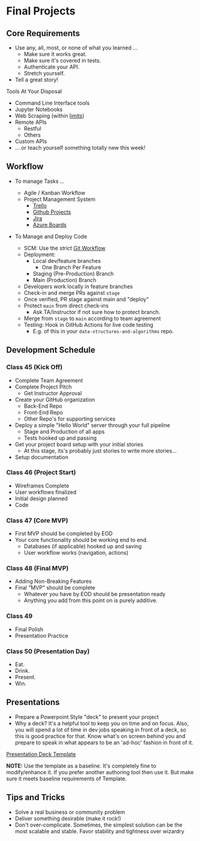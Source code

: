 # Final Projects

## Core Requirements

- Use any, all, most, or none of what you learned ...
  - Make sure it works great.
  - Make sure it's covered in tests.
  - Authenticate your API.
  - Stretch yourself.
- Tell a great story!

Tools At Your Disposal

- Command Line Interface tools
- Jupyter Notebooks
- Web Scraping (within [limits](https://www.scrapehero.com/how-to-prevent-getting-blacklisted-while-scraping/))
- Remote APIs
  - Restful
  - Others
- Custom APIs
- ... or teach yourself something totally new this week!

## Workflow

- To manage Tasks ...
  - Agile / Kanban Workflow
  - Project Management System
    - [Trello](https://trello.com/b/2GAur1IN/open-shelf-a-book-wiki?menu=filter&filter=label:Lab%2014)
    - [Github Projects](https://help.github.com/articles/about-project-boards/)
    - [Jira](https://www.atlassian.com/software/jira)
    - [Azure Boards](https://azure.microsoft.com/en-us/services/devops/boards/)

- To Manage and Deploy Code
  - SCM: Use the strict [Git Workflow](https://www.atlassian.com/git/tutorials/comparing-workflows/gitflow-workflow)
  - Deployment:
    - Local dev/feature branches
      - One Branch Per Feature
    - Staging (Pre-Production) Branch
    - Main (Production) Branch
  - Developers work locally in feature branches
  - Check-in and merge PRs against `stage`
  - Once verified, PR stage against main and "deploy"
  - Protect `main` from direct check-ins
    - Ask TA/Instructor if not sure how to protect branch.
  - Merge from `stage` to `main` according to team agreement
  - Testing: Hook in GitHub Actions for live code testing
    - E.g. of this in your `data-structures-and-algorithms` repo.

## Development Schedule

### Class 45 (Kick Off)

- Complete Team Agreement
- Complete Project Pitch
  - Get Instructor Approval
- Create your GitHub organization
  - Back-End Repo
  - Front-End Repo
  - Other Repo's for supporting services
- Deploy a simple "Hello World" server through your full pipeline
  - Stage and Production of all apps
  - Tests hooked up and passing
- Get your project board setup with your initial stories
  - At this stage, its's probably just stories to write more stories...
- Setup documentation

### Class 46 (Project Start)

- Wireframes Complete
- User workflows finalized
- Initial design planned
- Code

### Class 47 (Core MVP)

- First MVP should be completed by EOD
- Your core functionality should be working end to end.
  - Databases (if applicable) hooked up and saving
  - User workflow works (navigation, actions)

### Class 48 (Final MVP)

- Adding Non-Breaking Features
- Final "MVP" should be complete
  - Whatever you have by EOD should be presentation ready
  - Anything you add from this point on is purely additive.

### Class 49

- Final Polish
- Presentation Practice

### Class 50 (Presentation Day)

- Eat.
- Drink.
- Present.
- Win.

## Presentations

- Prepare a Powerpoint Style "deck" to present your project
- Why a deck? It's a helpful tool to keep you on time and on focus. Also, you will spend a lot of time in dev jobs speaking in front of a deck, so this is good practice for that. Know what's on screen behind you and prepare to speak in what appears to be an 'ad-hoc' fashion in front of it.

[Presentation Deck Template](https://docs.google.com/presentation/d/1NeXKKEpjK2DDme8EwlZBsJndUqIgGYzWrY6FAYtNTf0/edit#slide=id.g2accd1c413_3_31)

**NOTE:** Use the template as a baseline. It's completely fine to modify/enhance it. If you prefer another authoring tool then use it. But make sure it meets baseline requirements of Template.

## Tips and Tricks

- Solve a real business or community problem
- Deliver something desirable (make it rock!)
- Don't over-complicate. Sometimes, the simplest solution can be the most scalable and stable. Favor stability and tightness over wizardry
